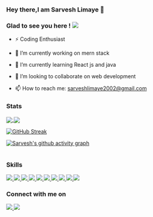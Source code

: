                                                          
                                                         
### Hey there,I am Sarvesh Limaye 👋
### Glad to see you here !          ![](https://komarev.com/ghpvc/?username=SarveshLimaye&color=DDDDDD)

- ⚡ Coding Enthusiast

- 🔭 I’m currently working on mern stack

- 🌱 I’m currently learning React js and java

- 👯 I’m looking to collaborate on web development


- 📫 How to reach me: sarveshlimaye2002@gmail.com

### Stats
<table>
<tr>
<a href="https://github.com/SarveshLimaye/github-readme-stats">
  <img align="center" src="https://github-readme-stats.vercel.app/api?username=SarveshLimaye&show_icons=true&theme=radical" />
</a>
  </tr>  




<tr>
<a href="https://github.com/SarveshLimaye/github-readme-stats">
  <img align="center" src="https://github-readme-stats.vercel.app/api/top-langs?username=SarveshLimaye&theme=radical" />
</a>
  
  


  [![GitHub Streak](https://github-readme-streak-stats.herokuapp.com/?user=SarveshLimaye)](https://git.io/streak-stats)
  
  
  
  [![Sarvesh's github activity graph](https://activity-graph.herokuapp.com/graph?username=SarveshLimaye&theme=react-dark)](https://github.com/SarveshLimaye/github-readme-activity-graph)


  </tr>
</table>

### Skills


<a href="">
<img align="centre" src="https://img.shields.io/badge/HTML5-E34F26?style=for-the-badge&logo=html5&logoColor=white"></img>
</a>


<a href="">
<img align="centre" src="https://img.shields.io/badge/CSS3-1572B6?style=for-the-badge&logo=css3&logoColor=white"></img>
</a>


<a href="">
<img align="centre" src="https://img.shields.io/badge/JavaScript-323330?style=for-the-badge&logo=javascript&logoColor=F7DF1E"></img>
</a>


<a href="">
<img align="centre" src="https://img.shields.io/badge/Python-3776AB?style=for-the-badge&logo=python&logoColor=white"></img>
</a>


<a href="">
<img align="centre" src="https://img.shields.io/badge/Java-ED8B00?style=for-the-badge&logo=java&logoColor=white"></img>
</a>


<a href="">
<img align="centre" src="https://img.shields.io/badge/Node.js-43853D?style=for-the-badge&logo=node-dot-js&logoColor=white"></img>
</a>


<a href="">
<img align="centre" src="https://img.shields.io/badge/MongoDB-4EA94B?style=for-the-badge&logo=mongodb&logoColor=white"></img>
</a>


<a href="">
<img align="centre" src="https://img.shields.io/badge/Google_Cloud-4285F4?style=for-the-badge&logo=google-cloud&logoColor=white"></img>
</a>

<a href="">
<img align="centre" src="https://img.shields.io/badge/Git-F05032?style=for-the-badge&logo=git&logoColor=white"></img>
</a>

<a href="">
<img align="centre" src="https://img.shields.io/badge/Postman-FF6C37?style=for-the-badge&logo=Postman&logoColor=white"></img>
</a>






### Connect with me on

<a href="https://www.instagram.com/sarvesh0507/">
  <img align="centre" src="https://img.shields.io/badge/Instagram-E4405F?style=for-the-badge&logo=instagram&logoColor=white"></img>
</a>

<a href="https://www.linkedin.com/in/sarvesh-limaye-7a922620b">
<img align="centre" src="https://img.shields.io/badge/LinkedIn-0077B5?style=for-the-badge&logo=linkedin&logoColor=white"></img>




